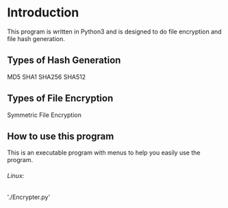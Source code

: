 # Introduction
This program is written in Python3 and is designed to do file encryption and file hash generation.


## Types of Hash Generation
MD5
SHA1
SHA256
SHA512

## Types of File Encryption
Symmetric File Encryption

## How to use this program
This is an executable program with menus to help you easily use the program.

###### Linux:
'./Encrypter.py'
